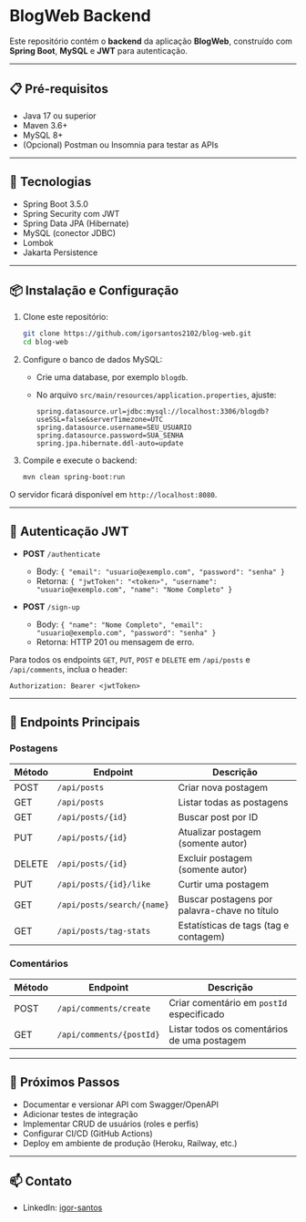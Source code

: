# BlogWeb Backend

Este repositório contém o **backend** da aplicação **BlogWeb**, construído com **Spring Boot**, **MySQL** e **JWT** para autenticação.

---

## 📋 Pré-requisitos

* Java 17 ou superior
* Maven 3.6+
* MySQL 8+
* (Opcional) Postman ou Insomnia para testar as APIs

---

## 🚀 Tecnologias

* Spring Boot 3.5.0
* Spring Security com JWT
* Spring Data JPA (Hibernate)
* MySQL (conector JDBC)
* Lombok
* Jakarta Persistence

---

## 📦 Instalação e Configuração

1. Clone este repositório:

   ```bash
   git clone https://github.com/igorsantos2102/blog-web.git
   cd blog-web
   ```

2. Configure o banco de dados MySQL:

   * Crie uma database, por exemplo `blogdb`.
   * No arquivo `src/main/resources/application.properties`, ajuste:

     ```properties
     spring.datasource.url=jdbc:mysql://localhost:3306/blogdb?useSSL=false&serverTimezone=UTC
     spring.datasource.username=SEU_USUARIO
     spring.datasource.password=SUA_SENHA
     spring.jpa.hibernate.ddl-auto=update
     ```

3. Compile e execute o backend:

   ```bash
   mvn clean spring-boot:run
   ```

O servidor ficará disponível em `http://localhost:8080`.

---

## 🔐 Autenticação JWT

* **POST** `/authenticate`

  * Body: `{ "email": "usuario@exemplo.com", "password": "senha" }`
  * Retorna: `{ "jwtToken": "<token>", "username": "usuario@exemplo.com", "name": "Nome Completo" }`

* **POST** `/sign-up`

  * Body: `{ "name": "Nome Completo", "email": "usuario@exemplo.com", "password": "senha" }`
  * Retorna: HTTP 201 ou mensagem de erro.

Para todos os endpoints `GET`, `PUT`, `POST` e `DELETE` em `/api/posts` e `/api/comments`, inclua o header:

```
Authorization: Bearer <jwtToken>
```

---

## 📝 Endpoints Principais

### Postagens

| Método | Endpoint                   | Descrição                                    |
| ------ | -------------------------- | -------------------------------------------- |
| POST   | `/api/posts`               | Criar nova postagem                          |
| GET    | `/api/posts`               | Listar todas as postagens                    |
| GET    | `/api/posts/{id}`          | Buscar post por ID                           |
| PUT    | `/api/posts/{id}`          | Atualizar postagem (somente autor)           |
| DELETE | `/api/posts/{id}`          | Excluir postagem (somente autor)             |
| PUT    | `/api/posts/{id}/like`     | Curtir uma postagem                          |
| GET    | `/api/posts/search/{name}` | Buscar postagens por palavra-chave no título |
| GET    | `/api/posts/tag-stats`     | Estatísticas de tags (tag e contagem)        |

### Comentários

| Método | Endpoint                 | Descrição                                   |
| ------ | ------------------------ | ------------------------------------------- |
| POST   | `/api/comments/create`   | Criar comentário em `postId` especificado   |
| GET    | `/api/comments/{postId}` | Listar todos os comentários de uma postagem |

---

## 🔧 Próximos Passos

* Documentar e versionar API com Swagger/OpenAPI
* Adicionar testes de integração
* Implementar CRUD de usuários (roles e perfis)
* Configurar CI/CD (GitHub Actions)
* Deploy em ambiente de produção (Heroku, Railway, etc.)

---

## 📫 Contato

- LinkedIn: [igor-santos](https://www.linkedin.com/in/0-igor-santos)

